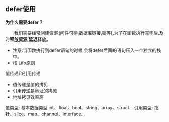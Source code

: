 ## defer使用
**为什么需要defer？**

&emsp;&emsp;我们需要经常创建资源(问件句柄,数据库链接,锁等),为了在函数执行完毕后,及时**释放资源**,**延迟**释放。

- 注意:当函数执行到defer语句的时候,会将defer后面的语句压入一个独立的栈中。
- 栈 Lifo原则

值传递和引用传递
- 值传递是值的拷贝
- 引用传递是地址的拷贝
- 地址拷贝效率高

值类型: 基本数据类型 int、float、bool、string、array、struct...
引用类型: 指针、slice、map、channel、interface...
